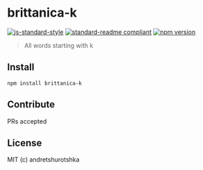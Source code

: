 # brittanica-k

[![js-standard-style](https://img.shields.io/badge/code%20style-standard-brightgreen.svg?style=flat-square)](http://standardjs.com/)
[![standard-readme compliant](https://img.shields.io/badge/standard--readme-OK-green.svg?style=flat-square)](https://github.com/RichardLitt/standard-readme)
[![npm version](https://img.shields.io/npm/v/brittanica-k.svg?style=flat-square)](https://badge.fury.io/js/brittanica-k)

> All words starting with k

## Install
```
npm install brittanica-k
```

## Contribute

PRs accepted

## License

MIT (c) andretshurotshka
